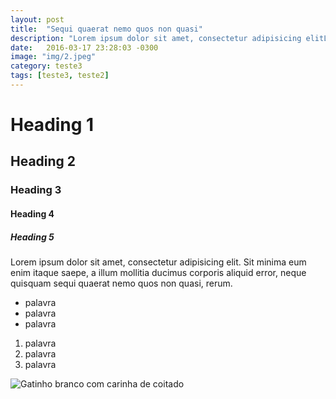 ```yaml
---
layout: post
title:  "Sequi quaerat nemo quos non quasi"
description: "Lorem ipsum dolor sit amet, consectetur adipisicing elitLorem ipsum neque quisquam sequi quaerat..."
date:   2016-03-17 23:28:03 -0300
image: "img/2.jpeg"
category: teste3
tags: [teste3, teste2]
---
```


# Heading 1

## Heading 2

### Heading 3

#### Heading 4

##### Heading 5

Lorem ipsum dolor sit amet, consectetur adipisicing elit. Sit minima eum enim itaque saepe, a illum mollitia ducimus corporis aliquid error, neque quisquam sequi quaerat nemo quos non quasi, rerum.

- palavra
- palavra
- palavra

1. palavra
1. palavra
1. palavra

![Gatinho branco com carinha de coitado](https://i.ytimg.com/vi/mW3S0u8bj58/maxresdefault.jpg)
